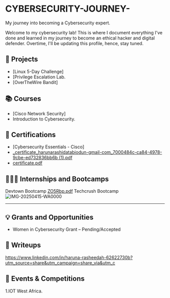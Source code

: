 # CYBERSECURITY-JOURNEY-
My journey into becoming a Cybersecurity expert.

Welcome to my cybersecurity lab! This is where I document everything I've done and learned in my journey to become an ethical hacker and digital defender. Overtime, I'll be updating this profile, hence, stay tuned.


## 🧪 Projects
- [Linux 5-Day Challenge]
- [Privilege Escalation Lab.
- [OverTheWire Bandit]


## 📚 Courses
- [Cisco Network Security]
- Introduction to Cybersecurity.


## 🏅 Certifications
- [Cybersecurity Essentials - Cisco]
- [_certificate_harunarashidatabiodun-gmail-com_7000484c-ca84-4978-9cbe-ed732836bb6b (1).pdf](https://github.com/user-attachments/files/21205645/_certificate_harunarashidatabiodun-gmail-com_7000484c-ca84-4978-9cbe-ed732836bb6b.1.pdf)
- [certificate.pdf](https://github.com/user-attachments/files/21205655/certificate.pdf)



## 🧑🏽‍💻 Internships and Bootcamps
Devtown Bootcamp
[ZO5Rbp.pdf](https://github.com/user-attachments/files/21205588/ZO5Rbp.pdf)
Techcrush Bootcamp 
![IMG-20250415-WA0000](https://github.com/user-attachments/assets/ef174f75-cbb1-4f0f-b3ef-04ecccd637ed)



---

## 💡 Grants and Opportunities
- Women in Cybersecurity Grant – Pending/Accepted


## 📝 Writeups
https://www.linkedin.com/in/haruna-rasheedah-62622730b?utm_source=share&utm_campaign=share_via&utm_c



## 🎯 Events & Competitions
1.IOT West Africa.



